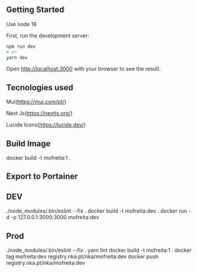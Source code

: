 ## Getting Started

Use node 16

First, run the development server:

```bash
npm run dev
# or
yarn dev
```

Open [http://localhost:3000](http://localhost:3000) with your browser to see the result.


## Tecnologies used

Mui(https://mui.com/pt/)

Next Js(https://nextjs.org/)

Lucide Icons(https://lucide.dev/)

## Build Image
docker build -t mofreita:1 .


## Export to Portainer

## DEV
./node_modules/.bin/eslint --fix .
docker build -t mofreita:dev .
docker run -d -p 127.0.0.1:3000:3000 mofreita:dev

## Prod
./node_modules/.bin/eslint --fix .
yarn lint
docker build -t mofreita:1 .
docker tag mofreita:dev registry.nka.pt/nka/mofreita:dev
docker push registry.nka.pt/nka/mofreita:dev